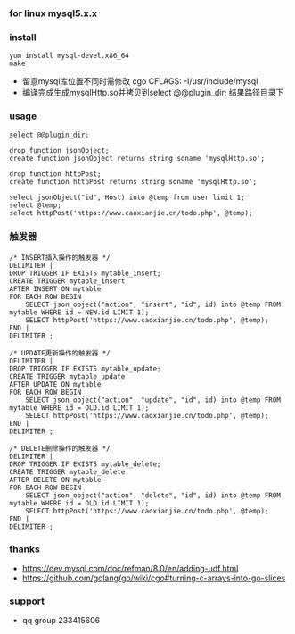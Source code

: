 
### for linux mysql5.x.x

### install
```
yum install mysql-devel.x86_64
make
```
* 留意mysql库位置不同时需修改 cgo CFLAGS: -I/usr/include/mysql
* 编译完成生成mysqlHttp.so并拷贝到select @@plugin_dir; 结果路径目录下

### usage
```
select @@plugin_dir;

drop function jsonObject;
create function jsonObject returns string soname 'mysqlHttp.so';

drop function httpPost;
create function httpPost returns string soname 'mysqlHttp.so';

select jsonObject("id", Host) into @temp from user limit 1;
select @temp;
select httpPost('https://www.caoxianjie.cn/todo.php', @temp);
```


### 触发器
```
/* INSERT插入操作的触发器 */  
DELIMITER |  
DROP TRIGGER IF EXISTS mytable_insert;  
CREATE TRIGGER mytable_insert  
AFTER INSERT ON mytable  
FOR EACH ROW BEGIN  
    SELECT json_object("action", "insert", "id", id) into @temp FROM mytable WHERE id = NEW.id LIMIT 1);  
    SELECT httpPost('https://www.caoxianjie.cn/todo.php', @temp);  
END |  
DELIMITER ;  
  
/* UPDATE更新操作的触发器 */  
DELIMITER |  
DROP TRIGGER IF EXISTS mytable_update;  
CREATE TRIGGER mytable_update  
AFTER UPDATE ON mytable  
FOR EACH ROW BEGIN  
    SELECT json_object("action", "update", "id", id) into @temp FROM mytable WHERE id = OLD.id LIMIT 1);  
    SELECT httpPost('https://www.caoxianjie.cn/todo.php', @temp);  
END |  
DELIMITER ;  
  
/* DELETE删除操作的触发器 */  
DELIMITER |  
DROP TRIGGER IF EXISTS mytable_delete;  
CREATE TRIGGER mytable_delete  
AFTER DELETE ON mytable  
FOR EACH ROW BEGIN  
    SELECT json_object("action", "delete", "id", id) into @temp FROM mytable WHERE id = OLD.id LIMIT 1);  
    SELECT httpPost('https://www.caoxianjie.cn/todo.php', @temp); 
END |  
DELIMITER ;  
```

### thanks
* https://dev.mysql.com/doc/refman/8.0/en/adding-udf.html
* https://github.com/golang/go/wiki/cgo#turning-c-arrays-into-go-slices

### support
* qq group 233415606
